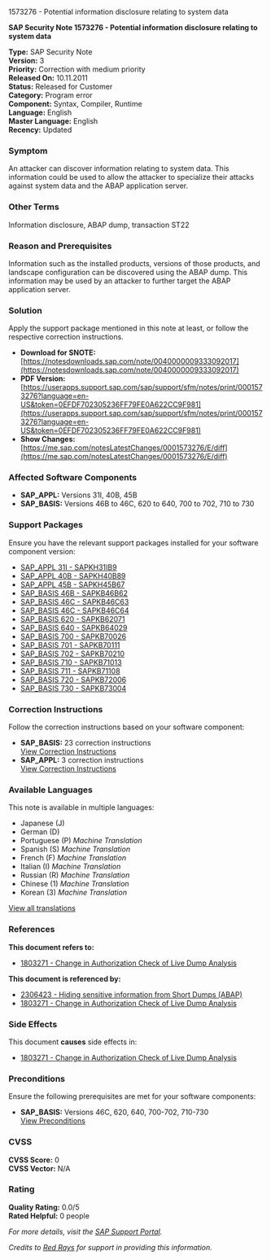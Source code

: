 1573276 - Potential information disclosure relating to system data

**SAP Security Note 1573276 - Potential information disclosure relating to system data**

**Type:** SAP Security Note  
**Version:** 3  
**Priority:** Correction with medium priority  
**Released On:** 10.11.2011  
**Status:** Released for Customer  
**Category:** Program error  
**Component:** Syntax, Compiler, Runtime  
**Language:** English  
**Master Language:** English  
**Recency:** Updated  

### Symptom

An attacker can discover information relating to system data. This information could be used to allow the attacker to specialize their attacks against system data and the ABAP application server.

### Other Terms

Information disclosure, ABAP dump, transaction ST22

### Reason and Prerequisites

Information such as the installed products, versions of those products, and landscape configuration can be discovered using the ABAP dump. This information may be used by an attacker to further target the ABAP application server.

### Solution

Apply the support package mentioned in this note at least, or follow the respective correction instructions.

- **Download for SNOTE:** [https://notesdownloads.sap.com/note/0040000009333092017](https://notesdownloads.sap.com/note/0040000009333092017)
- **PDF Version:** [https://userapps.support.sap.com/sap/support/sfm/notes/print/0001573276?language=en-US&token=0EFDF702305236FF79FE0A622CC9F981](https://userapps.support.sap.com/sap/support/sfm/notes/print/0001573276?language=en-US&token=0EFDF702305236FF79FE0A622CC9F981)
- **Show Changes:** [https://me.sap.com/notesLatestChanges/0001573276/E/diff](https://me.sap.com/notesLatestChanges/0001573276/E/diff)

### Affected Software Components

- **SAP_APPL:** Versions 31I, 40B, 45B
- **SAP_BASIS:** Versions 46B to 46C, 620 to 640, 700 to 702, 710 to 730

### Support Packages

Ensure you have the relevant support packages installed for your software component version:

- [SAP_APPL 31I - SAPKH31IB9](https://me.sap.com/supportpackage/SAPKH31IB9)
- [SAP_APPL 40B - SAPKH40B89](https://me.sap.com/supportpackage/SAPKH40B89)
- [SAP_APPL 45B - SAPKH45B67](https://me.sap.com/supportpackage/SAPKH45B67)
- [SAP_BASIS 46B - SAPKB46B62](https://me.sap.com/supportpackage/SAPKB46B62)
- [SAP_BASIS 46C - SAPKB46C63](https://me.sap.com/supportpackage/SAPKB46C63)
- [SAP_BASIS 46C - SAPKB46C64](https://me.sap.com/supportpackage/SAPKB46C64)
- [SAP_BASIS 620 - SAPKB62071](https://me.sap.com/supportpackage/SAPKB62071)
- [SAP_BASIS 640 - SAPKB64029](https://me.sap.com/supportpackage/SAPKB64029)
- [SAP_BASIS 700 - SAPKB70026](https://me.sap.com/supportpackage/SAPKB70026)
- [SAP_BASIS 701 - SAPKB70111](https://me.sap.com/supportpackage/SAPKB70111)
- [SAP_BASIS 702 - SAPKB70210](https://me.sap.com/supportpackage/SAPKB70210)
- [SAP_BASIS 710 - SAPKB71013](https://me.sap.com/supportpackage/SAPKB71013)
- [SAP_BASIS 711 - SAPKB71108](https://me.sap.com/supportpackage/SAPKB71108)
- [SAP_BASIS 720 - SAPKB72006](https://me.sap.com/supportpackage/SAPKB72006)
- [SAP_BASIS 730 - SAPKB73004](https://me.sap.com/supportpackage/SAPKB73004)

### Correction Instructions

Follow the correction instructions based on your software component:

- **SAP_BASIS:** 23 correction instructions  
  [View Correction Instructions](https://me.sap.com/corrins/0001573276/41)
- **SAP_APPL:** 3 correction instructions  
  [View Correction Instructions](https://me.sap.com/corrins/0001573276/1)

### Available Languages

This note is available in multiple languages:

- Japanese (J)
- German (D)
- Portuguese (P) *Machine Translation*
- Spanish (S) *Machine Translation*
- French (F) *Machine Translation*
- Italian (I) *Machine Translation*
- Russian (R) *Machine Translation*
- Chinese (1) *Machine Translation*
- Korean (3) *Machine Translation*

[View all translations](https://me.sap.com/notes/0001573276/J)

### References

**This document refers to:**

- [1803271 - Change in Authorization Check of Live Dump Analysis](https://me.sap.com/notes/1803271)

**This document is referenced by:**

- [2306423 - Hiding sensitive information from Short Dumps (ABAP)](https://me.sap.com/notes/2306423)
- [1803271 - Change in Authorization Check of Live Dump Analysis](https://me.sap.com/notes/1803271)

### Side Effects

This document **causes** side effects in:

- [1803271 - Change in Authorization Check of Live Dump Analysis](https://me.sap.com/notes/1803271)

### Preconditions

Ensure the following prerequisites are met for your software components:

- **SAP_BASIS:** Versions 46C, 620, 640, 700-702, 710-730  
  [View Preconditions](https://me.sap.com/notes/1573276)

### CVSS

**CVSS Score:** 0  
**CVSS Vector:** N/A

### Rating

**Quality Rating:** 0.0/5  
**Rated Helpful:** 0 people

_For more details, visit the [SAP Support Portal](https://me.sap.com/notes/1573276)._

*Credits to [Red Rays](https://redrays.io) for support in providing this information.*